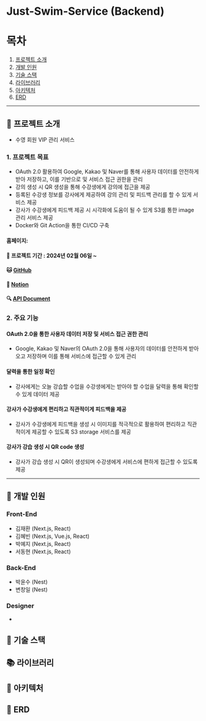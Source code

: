 # Just-Swim-Service (Backend)

# 목차

1. [프로젝트 소개](#loudspeaker-프로젝트-소개)
2. [개발 인원](#office-개발-인원)
3. [기술 스택](#wrench-기술-스택)
4. [라이브러리](#books-라이브러리)
5. [아키텍처](#pushpin-아키텍처)
6. [ERD](#bank-erd)

---

## :loudspeaker: 프로젝트 소개

- 수영 회원 VIP 관리 서비스

### 1. 프로젝트 목표

- OAuth 2.0 활용하여 Google, Kakao 및 Naver를 통해 사용자 데이터를 안전하게 받아 저장하고, 이를 기반으로 및 서비스 접근 권한을 관리
- 강의 생성 시 QR 생성을 통해 수강생에게 강의에 접근을 제공
- 등록된 수강생 정보를 강사에게 제공하여 강의 관리 및 피드백 관리를 할 수 있게 서비스 제공
- 강사가 수강생에게 피드백 제공 시 시각화에 도움이 될 수 있게 S3를 통한 image 관리 서비스 제공
- Docker와 Git Action을 통한 CI/CD 구축

#### 홈페이지:

#### :calendar: 프로젝트 기간 : 2024년 02월 06일 ~

#### :cat: [GitHub](https://github.com/Just-Swim-service)

#### :scroll: [Notion](https://burly-fridge-a81.notion.site/JUST-SWIM-3d5f114e691345e6b842a7c0e6e9dd3e?pvs=4)

#### :mag: [API Document](http://3.38.162.80/swagger)

### 2. 주요 기능

#### OAuth 2.0을 통한 사용자 데이터 저장 및 서비스 접근 권한 관리

- Google, Kakao 및 Naver의 OAuth 2.0을 통해 사용자의 데이터를 안전하게 받아오고 저장하며 이를 통해 서비스에 접근할 수 있게 관리

#### 달력을 통한 일정 확인

- 강사에게는 오늘 강습할 수업을 수강생에게는 받아야 할 수업을 달력을 통해 확인할 수 있게 데이터 제공

#### 강사가 수강생에게 편리하고 직관적이게 피드백을 제공

- 강사가 수강생에게 피드백을 생성 시 이미지를 적극적으로 활용하여 편리하고 직관적이게 제공할 수 있도록 S3 storage 서비스를 제공

#### 강사가 강습 생성 시 QR code 생성

- 강사가 강습 생성 시 QR이 생성되며 수강생에게 서비스에 편하게 접근할 수 있도록 제공

---

## :office: 개발 인원

### Front-End

- 김재환 (Next.js, React)
- 김혜빈 (Next.js, Vue.js, React)
- 박예지 (Next.js, React)
- 서동현 (Next.js, React)

### Back-End

- 박윤수 (Nest)
- 변창일 (Nest)

### Designer

-

## :wrench: 기술 스택

## :books: 라이브러리

## :pushpin: 아키텍처

## :bank: ERD
